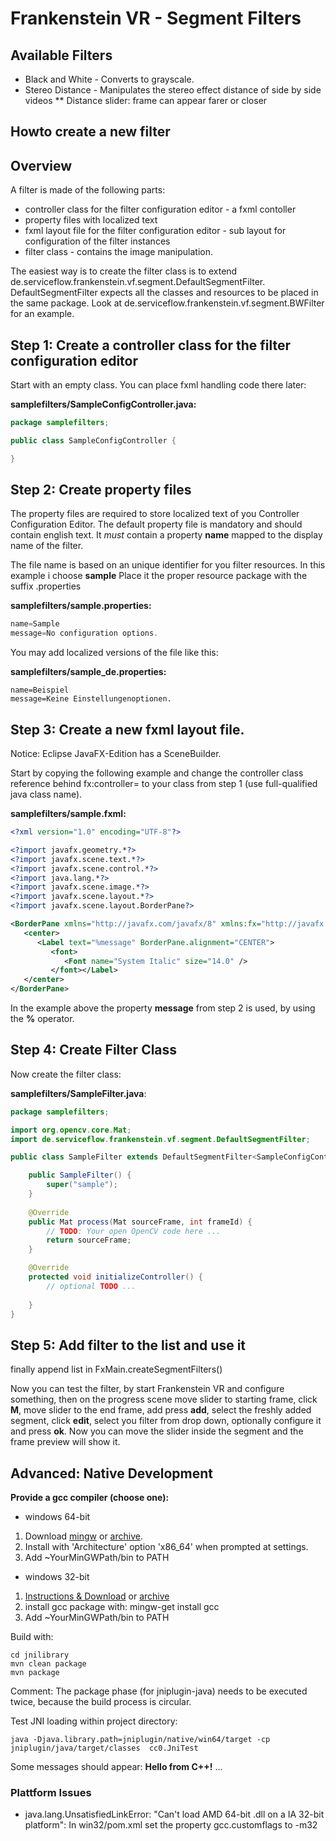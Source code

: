 # Frankenstein VR - Segment Filters

## Available Filters

* Black and White - Converts to grayscale.
* Stereo Distance - Manipulates the stereo effect distance of side by side videos
** Distance slider: frame can appear farer or closer

## Howto create a new filter

## Overview
A filter is made of the following parts:
* controller class for the filter configuration editor - a fxml contoller
* property files with localized text
* fxml layout file for the filter configuration editor - sub layout for configuration of the filter instances
* filter class - contains the image manipulation.

The easiest way is to create the filter class is to extend de.serviceflow.frankenstein.vf.segment.DefaultSegmentFilter.
DefaultSegmentFilter expects all the classes and resources to be placed in the same package.
Look at de.serviceflow.frankenstein.vf.segment.BWFilter for an example. 

## Step 1: Create a controller class for the filter configuration editor

Start with an empty class. You can place fxml handling code there later:

__samplefilters/SampleConfigController.java:__
```java
package samplefilters;

public class SampleConfigController {

}
```


## Step 2: Create property files

The property files are required to store localized text of you Controller Configuration Editor.
The default property file is mandatory and should contain english text. It *must* contain a property 
__name__ mapped to the display name of the filter.

The file name is based on an unique identifier for you filter resources.
In this example i choose __sample__
Place it the proper resource package with the suffix .properties


__samplefilters/sample.properties:__
```java
name=Sample
message=No configuration options.
```

You may add localized versions of the file like this:

__samplefilters/sample_de.properties:__
```
name=Beispiel
message=Keine Einstellungenoptionen.
```


## Step 3: Create a new fxml layout file.

Notice: Eclipse JavaFX-Edition has a SceneBuilder.

Start by copying the following example and change the controller class reference behind fx:controller= to your class from step 1 (use full-qualified java class name).


__samplefilters/sample.fxml:__
```xml
<?xml version="1.0" encoding="UTF-8"?>

<?import javafx.geometry.*?>
<?import javafx.scene.text.*?>
<?import javafx.scene.control.*?>
<?import java.lang.*?>
<?import javafx.scene.image.*?>
<?import javafx.scene.layout.*?>
<?import javafx.scene.layout.BorderPane?>

<BorderPane xmlns="http://javafx.com/javafx/8" xmlns:fx="http://javafx.com/fxml/1" fx:controller="samplefilters.SampleConfigController">
   <center>
      <Label text="%message" BorderPane.alignment="CENTER">
         <font>
            <Font name="System Italic" size="14.0" />
         </font></Label>
   </center>
</BorderPane>
```

In the example above the property __message__ from step 2 is used, by using the __%__ operator.


## Step 4: Create Filter Class

Now create the filter class:

__samplefilters/SampleFilter.java__:
```java
package samplefilters;

import org.opencv.core.Mat;
import de.serviceflow.frankenstein.vf.segment.DefaultSegmentFilter;

public class SampleFilter extends DefaultSegmentFilter<SampleConfigController> {

	public SampleFilter() {
		super("sample");
	}
	
	@Override
	public Mat process(Mat sourceFrame, int frameId) {
		// TODO: Your open OpenCV code here ...
		return sourceFrame;
	}

	@Override
	protected void initializeController() {
		// optional TODO ...
		
	}
}
```


## Step 5: Add filter to the list and use it

finally append list in FxMain.createSegmentFilters()

Now you can test the filter, by start Frankenstein VR and configure something, then on the progress scene
move slider to starting frame, click __M__, move slider to the end frame, add press __add__, select the freshly added segment, click __edit__,
select you filter from drop down, optionally configure it and press __ok__. Now you can move the slider inside the segment and the frame preview will show it.

## Advanced: Native Development

**Provide a gcc compiler (choose one):**
* windows 64-bit
 1. Download [mingw](https://sourceforge.net/projects/mingw-w64/) or [archive](https://sourceforge.net/p/mingw-w64/mailman/message/32967954/).
 2. Install with 'Architecture' option 'x86_64' when prompted at settings.
 3. Add ~YourMinGWPath/bin to PATH
* windows 32-bit
 1. [Instructions & Download](http://www.mingw.org/wiki/Getting_Started) or [archive](https://sourceforge.net/p/mingw-w64/mailman/message/32967954/)
 2. install gcc package with: mingw-get install gcc
 3. Add ~YourMinGWPath/bin to PATH

Build with:
```
cd jnilibrary
mvn clean package
mvn package
```
Comment: The package phase (for jniplugin-java) needs to be executed twice, because the build process is circular.

Test JNI loading within project directory:
```
java -Djava.library.path=jniplugin/native/win64/target -cp jniplugin/java/target/classes  cc0.JniTest
```

Some messages should appear: **Hello from C++!** ...

### Plattform Issues
*  java.lang.UnsatisfiedLinkError: "Can't load AMD 64-bit .dll on a IA 32-bit platform": In win32/pom.xml set the property gcc.customflags to -m32

